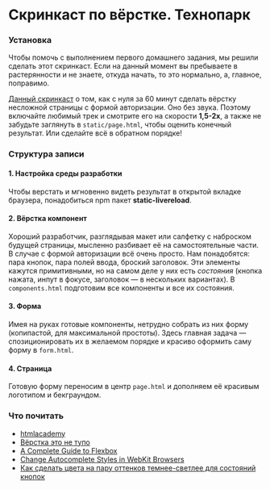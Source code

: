 # Скринкаст по вёрстке. Технопарк

### Установка
Чтобы помочь с выполнением первого домашнего задания, мы решили сделать этот скринкаст. Если на данный момент вы пребываете в растерянности и не знаете, откуда начать, то это нормально, а, главное, поправимо.

[Данный скринкаст](https://cloud.mail.ru/public/jffA/ZuJa3dxcS) о том, как с нуля за 60 минут сделать вёрстку несложной страницы с формой авторизации. Оно без звука. Поэтому включайте любимый трек и смотрите его на скорости **1,5-2x**, а также не забудьте заглянуть в `static/page.html`, чтобы оценить конечный результат. Или сделайте всё в обратном порядке!

### Структура записи
#### 1. Настройка среды разработки
Чтобы верстать и мгновенно видеть результат в открытой вкладке браузера, понадобиться npm пакет **static-livereload**.

#### 2. Вёрстка компонент
Хороший разработчик, разглядывая макет или салфетку с наброском будущей страницы, мысленно разбивает её на самостоятельные части. В случае с формой авторизации всё очень просто. Нам понадобятся: пара кнопок, пара полей ввода, броский заголовок.
Эти элементы кажутся примитивными, но на самом деле у них есть *состояния* (кнопка нажата, инпут в фокусе, заголовок &mdash; в нескольких вариантах).
В `components.html` подготовим все компоненты и все их состояния.

#### 3. Форма
Имея на руках готовые компоненты, нетрудно собрать из них форму (копипастой, для максимальной простоты). Здесь главная задача &mdash; спозиционировать их в желаемом порядке и красиво оформить саму форму в `form.html`.

#### 4. Страница
Готовую форму переносим в центр `page.html` и дополняем её красивым логотипом и бекграундом.


### Что почитать
* [htmlacademy](https://htmlacademy.ru)
* [Вёрстка это не тупо](http://webmasters.teamdev.com/)
* [A Complete Guide to Flexbox](https://css-tricks.com/snippets/css/a-guide-to-flexbox/)
* [Change Autocomplete Styles in WebKit Browsers](https://css-tricks.com/snippets/css/change-autocomplete-styles-webkit-browsers/)
* [Как сделать цвета на пару оттенков темнее-светлее для состояний кнопок](http://pinetools.com/darken-color)
